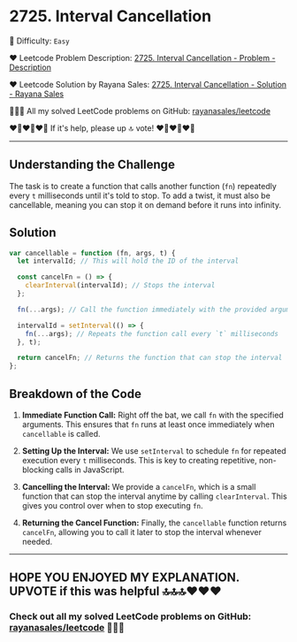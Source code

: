 # 2725. Interval Cancellation

🌱 Difficulty: `Easy`

❤️ Leetcode Problem Description: [2725. Interval Cancellation - Problem - Description](https://leetcode.com/problems/interval-cancellation/description/)

❤️ Leetcode Solution by Rayana Sales: [2725. Interval Cancellation - Solution - Rayana Sales](https://leetcode.com/problems/interval-cancellation/solutions/5569619/javascript-intervals-simple-beginner-friendly/)

💁🏻‍♀️ All my solved LeetCode problems on GitHub: [rayanasales/leetcode](https://github.com/rayanasales/leetcode)

❤️‍🔥❤️‍🔥❤️‍🔥 If it's help, please up 🔝 vote! ❤️‍🔥❤️‍🔥❤️‍🔥

---

## Understanding the Challenge

The task is to create a function that calls another function (`fn`) repeatedly every `t` milliseconds until it's told to stop. To add a twist, it must also be cancellable, meaning you can stop it on demand before it runs into infinity.

## Solution

```Javascript []
var cancellable = function (fn, args, t) {
  let intervalId; // This will hold the ID of the interval

  const cancelFn = () => {
    clearInterval(intervalId); // Stops the interval
  };

  fn(...args); // Call the function immediately with the provided arguments

  intervalId = setInterval(() => {
    fn(...args); // Repeats the function call every `t` milliseconds
  }, t);

  return cancelFn; // Returns the function that can stop the interval
};
```

## Breakdown of the Code

1. **Immediate Function Call:** Right off the bat, we call `fn` with the specified arguments. This ensures that `fn` runs at least once immediately when `cancellable` is called.

2. **Setting Up the Interval:** We use `setInterval` to schedule `fn` for repeated execution every `t` milliseconds. This is key to creating repetitive, non-blocking calls in JavaScript.

3. **Cancelling the Interval:** We provide a `cancelFn`, which is a small function that can stop the interval anytime by calling `clearInterval`. This gives you control over when to stop executing `fn`.

4. **Returning the Cancel Function:** Finally, the `cancellable` function returns `cancelFn`, allowing you to call it later to stop the interval whenever needed.

---

## HOPE YOU ENJOYED MY EXPLANATION. UPVOTE if this was helpful 🔝🔝🔝❤️❤️❤️

### Check out all my solved LeetCode problems on GitHub: [rayanasales/leetcode](https://github.com/rayanasales/leetcode) 🤙😚🤘
